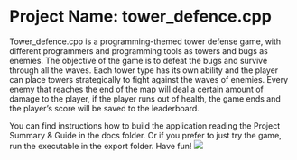 # Project Name: tower_defence.cpp

Tower_defence.cpp is a programming-themed tower defense game, with different programmers and programming tools as towers and bugs as enemies. The objective of the game is to defeat the bugs and survive through all the waves.
Each tower type has its own ability and the player can place towers strategically to fight against the waves of enemies. Every enemy that reaches the end of the map will deal a certain amount of damage to the player, if the player runs out of health, the game ends and the player’s score will be saved to the leaderboard.

You can find instructions how to build the application reading the Project Summary & Guide in the docs folder. Or if you prefer to just try the game, run the executable in the export folder. Have fun!
**![](https://lh6.googleusercontent.com/DXSgERl7mkYX5qxPw91342YGStUTLs1eZbCEol-hF4T8QDKHafm8ttAZ0qJYwQ8sVSixolN8n6jD_3KY-8luYQlU8tkKDL_CE3_d5DNd2XURdUybSUgkt9h_p48f9bSfVM9qkA8jz_HfqQlQ1LXWjL1QpnTf9rJXmJHQHFHDp0QTGzd65m8ngMYjpJNoRw)**



